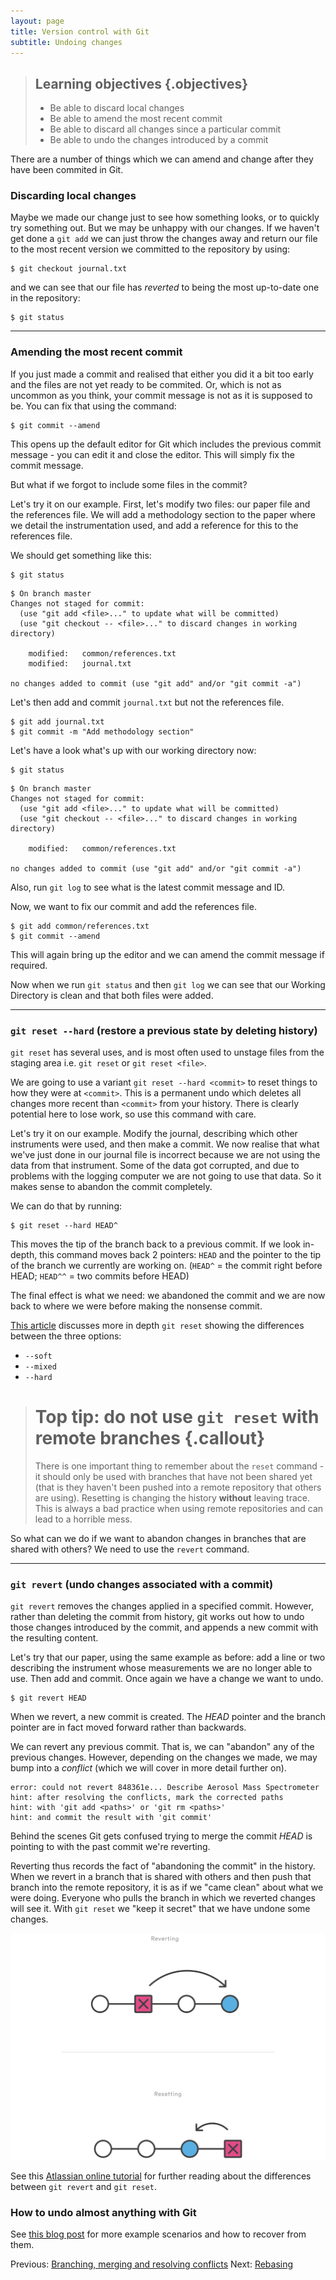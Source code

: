 ```yaml
---
layout: page
title: Version control with Git  
subtitle: Undoing changes
---
```

> ## Learning objectives {.objectives}
> * Be able to discard local changes
> * Be able to amend the most recent commit
> * Be able to discard all changes since a particular commit
> * Be able to undo the changes introduced by a commit

There are a number of things which we can amend and change after they have been
commited in Git.

### Discarding local changes

Maybe we made our change just to see how something looks, or to
quickly try something out. But we may be unhappy with our changes. If we
haven't get done a `git add` we can just throw the changes away and return
our file to the most recent version we committed to the repository by using:

```{.bash}
$ git checkout journal.txt
```

and we can see that our file has *reverted* to being the most up-to-date one in
the repository:

```{.bash}
$ git status
```

---

### Amending the most recent commit

If you just made a commit and realised that either you did it a bit too early
and the files are not yet ready to be commited. Or, which is not as uncommon as
you think, your commit message is not as it is supposed to be. You can fix that
using the command:

```{.bash}
$ git commit --amend
```

This opens up the default editor for Git which includes the previous commit
message - you can edit it and close the editor. This will simply fix the commit
message.

But what if we forgot to include some files in the commit?

Let's try it on our example. First, let's modify two files: our paper file and
the references file. We will add a methodology section to the paper where we
detail the instrumentation used, and add a reference for this to the references
file.

We should get something like this:
	
```{.bash}
$ git status 
```
```{.output}
$ On branch master 
Changes not staged for commit:
  (use "git add <file>..." to update what will be committed)
  (use "git checkout -- <file>..." to discard changes in working directory)

	modified:   common/references.txt
	modified:   journal.txt

no changes added to commit (use "git add" and/or "git commit -a")
```

Let's then add and commit `journal.txt` but not the references file.

```{.bash}
$ git add journal.txt 
$ git commit -m "Add methodology section"
```
	
Let's have a look what's up with our working directory now:

```{.bash}
$ git status
```
```{.output}
$ On branch master 
Changes not staged for commit: 
  (use "git add <file>..." to update what will be committed) 
  (use "git checkout --	<file>..." to discard changes in working directory)

	modified:   common/references.txt

no changes added to commit (use "git add" and/or "git commit -a")
```

Also, run `git log` to see what is the latest commit message and ID.

Now, we want to fix our commit and add the references file.

```{.bash}
$ git add common/references.txt 
$ git commit --amend
```

This will again bring up the editor and we can amend the commit message if required.

Now when we run `git status` and then `git log` we can see that our Working
Directory is clean and that both files were added. 

---

### `git reset --hard` (restore a previous state by deleting history)

`git reset` has several uses, and is most often used to unstage files from the staging
area i.e. `git reset` or `git reset <file>`.

We are going to use a variant `git reset --hard <commit>` to reset things to how 
they were at `<commit>`. This is a permanent undo which deletes all changes more recent
than `<commit>` from your history. There is clearly potential here to lose work, so use
this command with care.

Let's try it on our example. Modify the journal, describing which other instruments were
used, and then make a commit.
We now realise that what we've just done in our journal file is incorrect
because we are not using the data from that instrument.
Some of the data got corrupted, and due to problems with the logging computer
we are not going to use that data.
So it makes sense to abandon the commit completely.

We can do that by running:

```{.bash}
$ git reset --hard HEAD^
```

This moves the tip of the branch back to a previous commit. If we look in-depth, 
this command moves back 2 pointers: `HEAD` and the pointer to the tip of the
branch we currently are working on. (`HEAD^` = the commit right before HEAD;
`HEAD^^` = two commits before HEAD)

The final effect is what we need: we abandoned the commit and we are now back
to where we were before making the nonsense commit.

[This article](http://git-scm.com/2011/07/11/reset.html) discusses more in
depth `git reset` showing the differences between the three options:

* `--soft`
* `--mixed`
* `--hard`


> # Top tip: do not use `git reset` with remote branches {.callout}
> There is one important thing to remember about the `reset` command - it
> should only be used with branches that have not been shared yet (that is they
> haven't been pushed into a remote repository that others are using). Resetting
> is changing the history **without** leaving trace. This is always a bad practice
> when using remote repositories and can lead to a horrible mess.

So what can we do if we want to abandon changes in branches that are shared
with others? We need to use the `revert` command.

---

### `git revert` (undo changes associated with a commit)

`git revert` removes the changes applied in a specified commit. However, rather 
than deleting the commit from history, git works out how to undo those changes
introduced by the commit, and appends a new commit with the resulting content.

Let's try that our paper, using the same example as before:
add a line or two describing the instrument whose measurements we are no longer
able to use. Then add and commit. Once again we have a change we want to undo.

```{.bash}	
$ git revert HEAD
```

When we revert, a new commit is created. The *HEAD* pointer and the branch
pointer are in fact moved forward rather than backwards. 	
	
We can revert any previous commit. That is, we can "abandon" any of the
previous changes. However, depending on the changes we made, we may bump into
a *conflict* (which we will cover in more detail further on). 

```{.output}
error: could not revert 848361e... Describe Aerosol Mass Spectrometer
hint: after resolving the conflicts, mark the corrected paths
hint: with 'git add <paths>' or 'git rm <paths>'
hint: and commit the result with 'git commit'
```
	
Behind the scenes Git gets confused trying to merge the commit *HEAD* is pointing
to with the past commit we're reverting. 

Reverting thus records the fact of "abandoning the commit" in the history.
When we revert in a branch that is shared with others and then push that branch
into the remote repository, it is as if we "came clean" about what we were
doing. Everyone who pulls the branch in which we reverted changes will see it.
With `git reset` we "keep it secret" that we have undone some changes.

![Reset vs revert](fig/git-revert-vs-reset.svg)

See this [Atlassian online tutorial](
https://www.atlassian.com/git/tutorials/resetting-checking-out-and-reverting/commit-level-operations)
for further reading about the differences between `git revert` and `git reset`.

### How to undo almost anything with Git
See [this blog post](https://github.com/blog/2019-how-to-undo-almost-anything-with-git) for more example scenarios and how to recover from them.

Previous: [Branching, merging and resolving conflicts](05-branching.html) Next: [Rebasing](07-rebasing.html)
